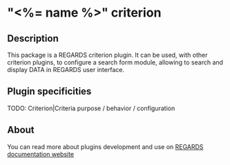 # "<%= name %>" criterion

## Description

This package is a REGARDS criterion plugin. It can be used, with other criterion plugins, to configure a search form module, allowing to search and display DATA in REGARDS user interface.

## Plugin specificities

TODO: Criterion|Criteria purpose / behavior / configuration

## About

You can read more about plugins development and use on [REGARDS documentation website](https://regardsoss.github.io/frontend/plugins/plugins/#section=frontend)
